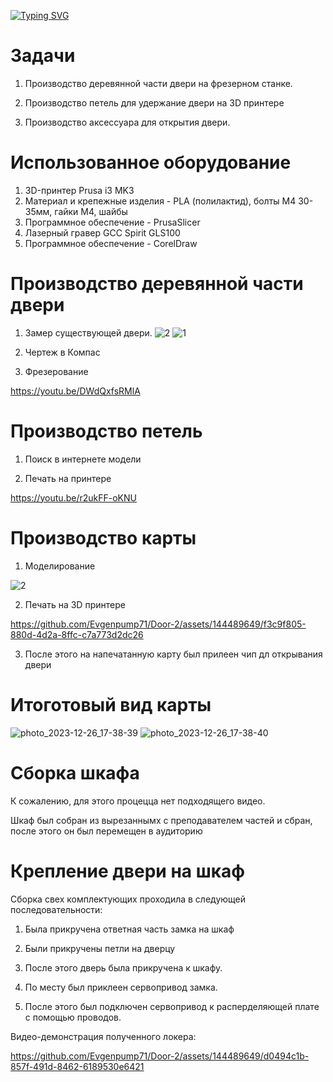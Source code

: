 [![Typing SVG](https://readme-typing-svg.herokuapp.com?color=%2336BCF7&lines=Цикл+производства+двери+для+шкафа)](https://git.io/typing-svg)

# Задачи

1. Производство деревянной части двери на фрезерном станке.

2. Производство петель для удержание двери на 3D принтере

3. Производство аксессуара для открытия двери.

# Использованное оборудование
1. 3D-принтер Prusa i3 MK3
2. Материал и крепежные изделия - PLA (полилактид), болты М4 30-35мм, гайки М4, шайбы
3. Программное обеспечение - PrusaSlicer
4. Лазерный гравер GCC Spirit GLS100
5. Программное обеспечение - CorelDraw

# Производство деревянной части двери

1. Замер существующей двери.
![2](https://github.com/Evgenpump71/Door-2/assets/144489649/8cf0aca3-5cd9-4c59-a4bb-3c0e049a68fe)
![1](https://github.com/Evgenpump71/Door-2/assets/144489649/8c725d77-3120-4be1-8e3b-d9d853f23ca9)

2. Чертеж в Компас

3. Фрезерование

https://youtu.be/DWdQxfsRMlA

# Производство петель

1. Поиск в интернете модели

2. Печать на принтере

https://youtu.be/r2ukFF-oKNU

# Производство карты

1. Моделирование

![2](https://github.com/Evgenpump71/Door-2/assets/144489649/ff2f8a86-8173-4ccc-8c14-381f810dd152)

2. Печать на 3D принтере

https://github.com/Evgenpump71/Door-2/assets/144489649/f3c9f805-880d-4d2a-8ffc-c7a773d2dc26

3. После этого на напечатанную карту был прилеен чип дл открывания двери

# Итоготовый вид карты
![photo_2023-12-26_17-38-39](https://github.com/Evgenpump71/Door-2/assets/144489649/4cf8c0cb-f7c9-437f-908b-4c653ac98cc6)
![photo_2023-12-26_17-38-40](https://github.com/Evgenpump71/Door-2/assets/144489649/42494d2a-a2ca-4840-9399-680850e1e288)

# Сборка шкафа
К сожалению, для этого процецца нет подходящего видео. 

Шкаф был собран из вырезаннымх с преподавателем частей и сбран, после этого он был перемещен в аудиторию

# Крепление двери на шкаф

Сборка свех комплектующих проходила в следующей последовательности:

1. Была прикручена ответная часть замка на шкаф

2. Были прикручены петли на дверцу

3. После этого дверь была прикручена к шкафу.

4. По месту был приклеен сервопривод замка.

5. После этого был подключен сервопривод к расперделяющей плате с помощью проводов.

Видео-демонстрация полученного локера:


https://github.com/Evgenpump71/Door-2/assets/144489649/d0494c1b-857f-491d-8462-6189530e6421







   

